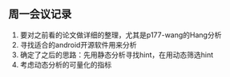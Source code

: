## 周一会议记录
1. 要对之前看的论文做详细的整理，尤其是p177-wang的Hang分析
2. 寻找适合的android开源软件用来分析
3. 确定了之后的思路：先用静态分析寻找hint，在用动态筛选hint
4. 考虑动态分析的可量化的指标